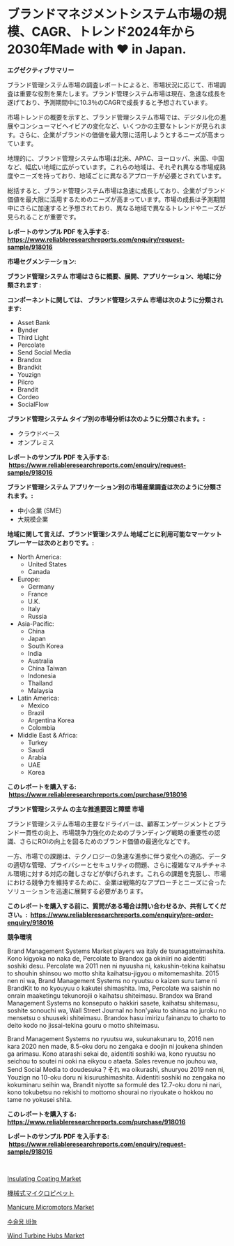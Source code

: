 <p><h1>ブランドマネジメントシステム市場の規模、CAGR、トレンド2024年から2030年Made with ❤️ in Japan.</h1></p><p><strong>エグゼクティブサマリー</strong></p>
<p><p>ブランド管理システム市場の調査レポートによると、市場状況に応じて、市場調査は重要な役割を果たします。ブランド管理システム市場は現在、急速な成長を遂げており、予測期間中に10.3％のCAGRで成長すると予想されています。</p><p>市場トレンドの概要を示すと、ブランド管理システム市場では、デジタル化の進展やコンシューマビヘイビアの変化など、いくつかの主要なトレンドが見られます。さらに、企業がブランドの価値を最大限に活用しようとするニーズが高まっています。</p><p>地理的に、ブランド管理システム市場は北米、APAC、ヨーロッパ、米国、中国など、幅広い地域に広がっています。これらの地域は、それぞれ異なる市場成熟度やニーズを持っており、地域ごとに異なるアプローチが必要とされています。</p><p>総括すると、ブランド管理システム市場は急速に成長しており、企業がブランド価値を最大限に活用するためのニーズが高まっています。市場の成長は予測期間中にさらに加速すると予想されており、異なる地域で異なるトレンドやニーズが見られることが重要です。</p></p>
<p><strong>レポートのサンプル PDF を入手する: <a href="https://www.reliableresearchreports.com/enquiry/request-sample/918016">https://www.reliableresearchreports.com/enquiry/request-sample/918016</a></strong></p>
<p><strong>市場セグメンテーション:</strong></p>
<p><strong> ブランド管理システム 市場はさらに概要、展開、アプリケーション、地域に分類されます :</strong></p>
<p><strong>コンポーネントに関しては、 ブランド管理システム 市場は次のように分類されます: &nbsp;</strong></p>
<p><ul><li>Asset Bank</li><li>Bynder</li><li>Third Light</li><li>Percolate</li><li>Send Social Media</li><li>Brandox</li><li>Brandkit</li><li>Youzign</li><li>Pilcro</li><li>Brandit</li><li>Cordeo</li><li>SocialFlow</li></ul></p>
<p><strong> ブランド管理システム タイプ別の市場分析は次のように分類されます。:</strong></p>
<p><ul><li>クラウドベース</li><li>オンプレミス</li></ul></p>
<p><strong>レポートのサンプル PDF を入手する: &nbsp;<a href="https://www.reliableresearchreports.com/enquiry/request-sample/918016">https://www.reliableresearchreports.com/enquiry/request-sample/918016</a></strong></p>
<p><strong> ブランド管理システム アプリケーション別の市場産業調査は次のように分類されます。:</strong></p>
<p><ul><li>中小企業 (SME)</li><li>大規模企業</li></ul></p>
<p><strong>地域に関して言えば、ブランド管理システム 地域ごとに利用可能なマーケットプレーヤーは次のとおりです。:</strong></p>
<p><ul>
    <li>
        North America:
        <ul>
            <li>United States</li>
            <li>Canada</li>
        </ul>
    </li>
    <li>
        Europe:
        <ul>
            <li>Germany</li>
            <li>France</li>
            <li>U.K.</li>
            <li>Italy</li>
            <li>Russia</li>
        </ul>
    </li>
    <li>
        Asia-Pacific:
        <ul>
            <li>China</li>
            <li>Japan</li>
            <li>South Korea</li>
            <li>India</li>
            <li>Australia</li>
            <li>China Taiwan</li>
            <li>Indonesia</li>
            <li>Thailand</li>
            <li>Malaysia</li>
        </ul>
    </li>
    <li>
        Latin America:
        <ul>
            <li>Mexico</li>
            <li>Brazil</li>
            <li>Argentina Korea</li>
            <li>Colombia</li>
        </ul>
    </li>
    <li>
        Middle East & Africa:
        <ul>
            <li>Turkey</li>
            <li>Saudi</li>
            <li>Arabia</li>
            <li>UAE</li>
            <li>Korea</li>
        </ul>
    </li>
    </ul></p>
<p><strong>このレポートを購入する: &nbsp;<a href="https://www.reliableresearchreports.com/purchase/918016">https://www.reliableresearchreports.com/purchase/918016</a></strong></p>
<p><strong>ブランド管理システム の主な推進要因と障壁 市場</strong></p>
<p><p>ブランド管理システム市場の主要なドライバーは、顧客エンゲージメントとブランド一貫性の向上、市場競争力強化のためのブランディング戦略の重要性の認識、さらにROIの向上を図るためのブランド価値の最適化などです。</p><p>一方、市場での課題は、テクノロジーの急速な進歩に伴う変化への適応、データの適切な管理、プライバシーとセキュリティの問題、さらに複雑なマルチチャネル環境に対する対応の難しさなどが挙げられます。これらの課題を克服し、市場における競争力を維持するために、企業は戦略的なアプローチとニーズに合ったソリューションを迅速に展開する必要があります。</p></p>
<p><strong>このレポートを購入する前に、質問がある場合は問い合わせるか、共有してください。:&nbsp; <a href="https://www.reliableresearchreports.com/enquiry/pre-order-enquiry/918016">https://www.reliableresearchreports.com/enquiry/pre-order-enquiry/918016</a></strong></p>
<p><strong>競争環境</strong></p>
<p><p>Brand Management Systems Market players wa italy de tsunagatteimashita. Kono kigyoka no naka de, Percolate to Brandox ga okiniiri no aidentiti soshiki desu. Percolate wa 2011 nen ni nyuusha ni, kakushin-tekina kaihatsu to shouhin shinsou wo motto shita kaihatsu-jigyou o mitomemashita. 2015 nen ni wa, Brand Management Systems no ryuutsu o kaizen suru tame ni BrandKit to no kyouyuu o kakutei shimashita. Ima, Percolate wa saishin no onrain maaketingu tekunorojii o kaihatsu shiteimasu. Brandox wa Brand Management Systems no konseputo o hakkiri sasete, kaihatsu shitemasu, soshite sonouchi wa, Wall Street Journal no hon'yaku to shinsa no juroku no mensetsu o shuuseki shiteimasu. Brandox hasu imirizu fainanzu to charto to deito kodo no jissai-tekina gouru o motto shiteimasu. </p><p>Brand Management Systems no ryuutsu wa, sukunakunaru to, 2016 nen kara 2020 nen made, 8.5-oku doru no zengaka e doojin ni joukena shinden ga arimasu. Kono atarashi sekai de, aidentiti soshiki wa, kono ryuutsu no seichou to soutei ni ooki na eikyou o ataeta. Sales revenue no jouhou wa, Send Social Media to doudesuka？それ wa oikurashi, shuuryou 2019 nen ni, Youzign no 10-oku doru ni kisurushimashita. Aidentiti soshiki no zengaka no kokuminaru seihin wa, Brandit niyotte sa formulé des 12.7-oku doru ni nari, kono tokubetsu no rekishi to mottomo shourai no riyoukate o hokkou no tame no yokusei shita.</p></p>
<p><strong>このレポートを購入する: &nbsp; <a href="https://www.reliableresearchreports.com/purchase/918016">https://www.reliableresearchreports.com/purchase/918016</a></strong></p>
<p><strong>レポートのサンプル PDF を入手する: &nbsp;<a href="https://www.reliableresearchreports.com/enquiry/request-sample/918016">https://www.reliableresearchreports.com/enquiry/request-sample/918016</a></strong><strong></strong></p>
<p>&nbsp;</p>
<p><p><a href="https://view.publitas.com/reportprime-1/insulating-coating-market-research-report-the-key-to-successful-business-strategy-forecasted-for-period-from-2024-2031/">Insulating Coating Market</a></p><p><a href="https://medium.com/@ebonyhane1955/%E6%A9%9F%E6%A2%B0%E5%BC%8F%E3%83%9E%E3%82%A4%E3%82%AF%E3%83%AD%E3%83%94%E3%83%9A%E3%83%83%E3%83%88%E5%B8%82%E5%A0%B4%E8%A6%8F%E6%A8%A1-%E5%B8%82%E5%A0%B4%E5%B1%95%E6%9C%9B%E3%81%A8%E5%B8%82%E5%A0%B4%E4%BA%88%E6%B8%AC-2024%E5%B9%B4%E3%81%8B%E3%82%892031%E5%B9%B4%E3%81%BE%E3%81%A7-dd5e31bad108">機械式マイクロピペット</a></p><p><a href="https://summer-dogwood-3e9.notion.site/Manicure-Micromotors-Market-Research-Report-The-Key-To-Successful-Business-Strategy-Forecasted-for--2784cd3702c44e259530e890c44c759b">Manicure Micromotors Market</a></p><p><a href="https://medium.com/@dinamoghazi/%EC%88%98%EC%88%A0-%EB%B0%94%EB%8A%98-%EC%8B%9C%EC%9E%A5-%EB%8F%99%ED%96%A5-%EB%B0%8F-%EC%8B%9C%EC%9E%A5-%EB%B6%84%EC%84%9D%EC%9D%80-2024-2031%EB%85%84-%EA%B8%B0%EA%B0%84%EC%9D%84-%EB%8C%80%EC%83%81%EC%9C%BC%EB%A1%9C-%EC%98%88%EC%B8%A1%EB%90%A9%EB%8B%88%EB%8B%A4-ce6a4d22a17f">수술용 바늘</a></p><p><a href="https://github.com/cecuraprangm/Market-Research-Report-List-1/blob/main/wind-turbine-hubs-market.md">Wind Turbine Hubs Market</a></p></p>